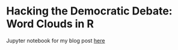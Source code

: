 # Hacking the Democratic Debate: Word Clouds in R

Jupyter notebook for my blog post [here]( http://www.troywalters.com/blog/2015/10/27/hacking-the-democratic-debate-word-clouds-in-r/)

